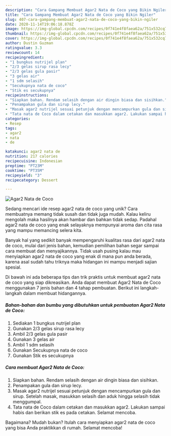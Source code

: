 ```yaml
---
description: "Cara Gampang Membuat Agar2 Nata de Coco yang Bikin Ngiler"
title: "Cara Gampang Membuat Agar2 Nata de Coco yang Bikin Ngiler"
slug: 407-cara-gampang-membuat-agar2-nata-de-coco-yang-bikin-ngiler
date: 2020-11-14T19:06:18.878Z
image: https://img-global.cpcdn.com/recipes/0f741e4f8faea62a/751x532cq70/agar2-nata-de-coco-foto-resep-utama.jpg
thumbnail: https://img-global.cpcdn.com/recipes/0f741e4f8faea62a/751x532cq70/agar2-nata-de-coco-foto-resep-utama.jpg
cover: https://img-global.cpcdn.com/recipes/0f741e4f8faea62a/751x532cq70/agar2-nata-de-coco-foto-resep-utama.jpg
author: Dustin Guzman
ratingvalue: 3.3
reviewcount: 14
recipeingredient:
- "1 bungkus nutrijel plan"
- "2/3 gelas sirup rasa lecy"
- "2/3 gelas gula pasir"
- "3 gelas air"
- "1 sdm selasih"
- "Secukupnya nata de coco"
- "Stik es secukupnya"
recipeinstructions:
- "Siapkan bahan. Rendam selasih dengan air dingin biasa dan sisihkan."
- "Penampakan gula dan sirup lecy."
- "Masak agar2 nutrijel sesuai petunjuk dengan mencampurkan gula dan sirup. Setelah masak, masukkan selasih dan aduk hingga selasih tidak menggumpal."
- "Tata nata de Coco dalam cetakan dan masukkan agar2. Lakukan sampai habis dan berikan stik es pada cetakan. Selamat mencoba."
categories:
- Resep
tags:
- agar2
- nata
- de

katakunci: agar2 nata de 
nutrition: 217 calories
recipecuisine: Indonesian
preptime: "PT23M"
cooktime: "PT35M"
recipeyield: "3"
recipecategory: Dessert

---
```



![Agar2 Nata de Coco](https://img-global.cpcdn.com/recipes/0f741e4f8faea62a/751x532cq70/agar2-nata-de-coco-foto-resep-utama.jpg)

Sedang mencari ide resep agar2 nata de coco yang unik? Cara membuatnya memang tidak susah dan tidak juga mudah. Kalau keliru mengolah maka hasilnya akan hambar dan bahkan tidak sedap. Padahal agar2 nata de coco yang enak selayaknya mempunyai aroma dan cita rasa yang mampu memancing selera kita.



Banyak hal yang sedikit banyak mempengaruhi kualitas rasa dari agar2 nata de coco, mulai dari jenis bahan, kemudian pemilihan bahan segar sampai cara membuat dan menyajikannya. Tidak usah pusing kalau mau menyiapkan agar2 nata de coco yang enak di mana pun anda berada, karena asal sudah tahu triknya maka hidangan ini mampu menjadi sajian spesial.


Di bawah ini ada beberapa tips dan trik praktis untuk membuat agar2 nata de coco yang siap dikreasikan. Anda dapat membuat Agar2 Nata de Coco menggunakan 7 jenis bahan dan 4 tahap pembuatan. Berikut ini langkah-langkah dalam membuat hidangannya.

<!--inarticleads1-->

##### Bahan-bahan dan bumbu yang dibutuhkan untuk pembuatan Agar2 Nata de Coco:

1. Sediakan 1 bungkus nutrijel plan
1. Gunakan 2/3 gelas sirup rasa lecy
1. Ambil 2/3 gelas gula pasir
1. Gunakan 3 gelas air
1. Ambil 1 sdm selasih
1. Gunakan Secukupnya nata de coco
1. Gunakan Stik es secukupnya




<!--inarticleads2-->

##### Cara membuat Agar2 Nata de Coco:

1. Siapkan bahan. Rendam selasih dengan air dingin biasa dan sisihkan.
1. Penampakan gula dan sirup lecy.
1. Masak agar2 nutrijel sesuai petunjuk dengan mencampurkan gula dan sirup. Setelah masak, masukkan selasih dan aduk hingga selasih tidak menggumpal.
1. Tata nata de Coco dalam cetakan dan masukkan agar2. Lakukan sampai habis dan berikan stik es pada cetakan. Selamat mencoba.




Bagaimana? Mudah bukan? Itulah cara menyiapkan agar2 nata de coco yang bisa Anda praktikkan di rumah. Selamat mencoba!
